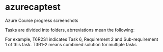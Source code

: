# azurecaptest
Azure Course progress screenshots

Tasks are divided into folders, abrreviations mean the following:

For example, T6R2S1 indicates Task 6, Requirement 2 and Sub-requirement 1 of this task. T3R1-2 means combined solution for multiple tasks
